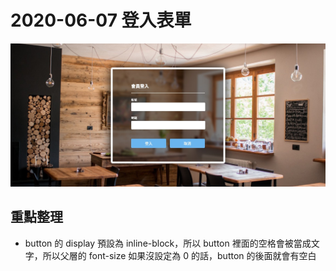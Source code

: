 # 2020-06-07 登入表單

![成品](./completed.jpg)

## 重點整理

- button 的 display 預設為 inline-block，所以 button 裡面的空格會被當成文字，所以父層的 font-size 如果沒設定為 0 的話，button 的後面就會有空白
